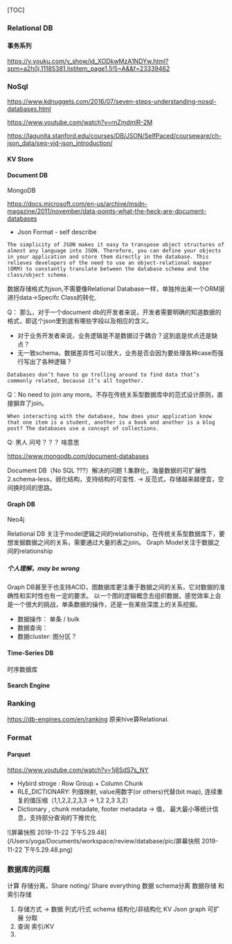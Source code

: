 [TOC]

### Relational DB

#### 事务系列

https://v.youku.com/v_show/id_XODkwMzA1NDYw.html?spm=a2h0j.11185381.listitem_page1.5!5~A&&f=23339462



### NoSql

https://www.kdnuggets.com/2016/07/seven-steps-understanding-nosql-databases.html

https://www.youtube.com/watch?v=rnZmdmlR-2M

https://lagunita.stanford.edu/courses/DB/JSON/SelfPaced/courseware/ch-json_data/seq-vid-json_introduction/

#### KV Store



#### Document DB

MongoDB

https://docs.microsoft.com/en-us/archive/msdn-magazine/2011/november/data-points-what-the-heck-are-document-databases

 - Json Format - self describe 
```
The simplicity of JSON makes it easy to transpose object structures of almost any language into JSON. Therefore, you can define your objects in your application and store them directly in the database. This relieves developers of the need to use an object-relational mapper (ORM) to constantly translate between the database schema and the class/object schema.
```
数据存储格式为json,不需要像Relational Database一样，单独拎出来一个ORM层进行data->Specifc Class的转化.

Q： 那么，对于一个document db的开发者来说，开发者需要明确的知道数据的格式，即这个json里到底有哪些字段以及相应的含义。
- 对于业务开发者来说，业务逻辑是不是数据过于耦合？这到底是优点还是缺点？
- 无一致schema，数据差异性可以很大，业务是否会因为要处理各种case而强行写出了各种逻辑？

```
Databases don’t have to go trolling around to find data that’s commonly related, because it’s all together.
```
Q：No need to join any more。不存在传统关系型数据库中的范式设计原则，直接摒弃了join。

```
When interacting with the database, how does your application know that one item is a student, another is a book and another is a blog post? The databases use a concept of collections.
```
Q: 黑人 问号？？？ 啥意思

https://www.mongodb.com/document-databases

Document DB（No SQL ???）解决的问题
1.集群化，海量数据的可扩展性
2.schema-less，弱化结构，支持结构的可变性. -> 反范式，存储越来越便宜，空间换时间的思路。

#### Graph DB

Neo4j

Relational DB 关注于model逻辑之间的relationship，在传统关系型数据库下，要想发掘数据之间的关系，需要通过大量的表之join。
Graph Model关注于数据之间的relationship

##### 个人理解，may be wrong
Graph DB甚至于也支持ACID，图数据库更注重于数据之间的关系，它对数据的准确性和实时性也有一定的要求。
以一个图的逻辑概念去组织数据，感觉效率上会是一个很大的挑战，单条数据的操作，还是一些某些深度上的关系挖掘。
- 数据操作： 单条 / bulk
- 数据查询：
- 数据cluster: 图分区？ 

#### Time-Series DB
时序数据库

#### Search Engine


### Ranking
https://db-engines.com/en/ranking
原来hive算Relational.



### Format
#### Parquet

https://www.youtube.com/watch?v=1j8SdS7s_NY

- Hybird stroge : Row Group + Column Chunk
- RLE_DICTIONARY: 列值映射, value用数字(or others)代替(bit map), 连续重复的值压缩（1,1,2,2,2,3,3  ->  1,2  2,3 3,2）
- Dictionary , chunk metadate, footer metadata  ->  值， 最大最小等统计信息，支持部分查询的下推优化

![屏幕快照 2019-11-22 下午5.29.48](/Users/yoga/Documents/workspace/review/database/pic/屏幕快照 2019-11-22 下午5.29.48.png)

### 数据库的问题

计算 存储分离，Share noting/ Share everything
数据 schema分离
数据存储 和 索引存储



1. 存储方式 ->
    数据  列式/行式
    schema 结构化/非结构化 KV Json graph
    可扩展  分取
2. 查询 
   索引/KV
3. 

